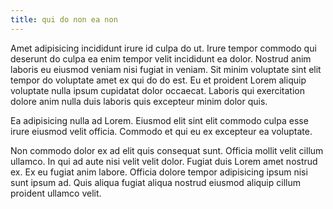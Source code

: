 ```yaml
---
title: qui do non ea non
---
```


Amet adipisicing incididunt irure id culpa do ut. Irure tempor commodo qui deserunt do culpa ea enim tempor velit incididunt ea dolor. Nostrud anim laboris eu eiusmod veniam nisi fugiat in veniam. Sit minim voluptate sint elit tempor do voluptate amet ex qui do do est. Eu et proident Lorem aliquip voluptate nulla ipsum cupidatat dolor occaecat. Laboris qui exercitation dolore anim nulla duis laboris quis excepteur minim dolor quis.

Ea adipisicing nulla ad Lorem. Eiusmod elit sint elit commodo culpa esse irure eiusmod velit officia. Commodo et qui eu ex excepteur ea voluptate.

Non commodo dolor ex ad elit quis consequat sunt. Officia mollit velit cillum ullamco. In qui ad aute nisi velit velit dolor. Fugiat duis Lorem amet nostrud ex. Ex eu fugiat anim labore. Officia dolore tempor adipisicing ipsum nisi sunt ipsum ad. Quis aliqua fugiat aliqua nostrud eiusmod aliquip cillum proident ullamco velit.